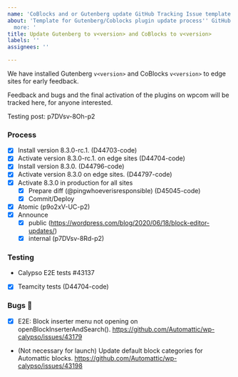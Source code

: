 ```yaml
---
name: 'CoBlocks and or Gutenberg update GitHub Tracking Issue template '
about: 'Template for Gutenberg/Coblocks plugin update process'' GitHub tracking issue,
  more: '
title: Update Gutenberg to v<version> and CoBlocks to v<version>
labels: ''
assignees: ''

---
```


We have installed Gutenberg `v<version>` and CoBlocks `v<version>` to edge sites for early feedback. 

Feedback and bugs and the final activation of the plugins on wpcom will be tracked here, for anyone interested.

Testing post: p7DVsv-8Oh-p2

### Process

* [x] Install version 8.3.0-rc.1. (D44703-code)
* [x] Activate version 8.3.0-rc.1. on edge sites (D44704-code)
* [x] Install version 8.3.0. (D44796-code)
* [x] Activate version 8.3.0 on edge sites. (D44797-code)
* [x] Activate 8.3.0 in production for all sites
     - [x] Prepare diff (@pingwhoeverisresponsible) (D45045-code)
     - [x] Commit/Deploy 
* [x] Atomic (p9o2xV-UC-p2)
* [x] Announce
     - [x] public (https://wordpress.com/blog/2020/06/18/block-editor-updates/)
     - [x] internal (p7DVsv-8Rd-p2)

### Testing

* Calypso E2E tests #43137
* [x] Teamcity tests (D44704-code)

### Bugs 🐛

* [x] E2E: Block inserter menu not opening on openBlockInserterAndSearch(). https://github.com/Automattic/wp-calypso/issues/43179
* (Not necessary for launch) Update default block categories for Automattic blocks. https://github.com/Automattic/wp-calypso/issues/43198
